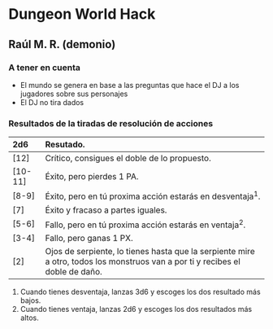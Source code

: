 # Dungeon World Hack
## Raúl M. R. (demonio)

### A tener en cuenta
* El mundo se genera en base a las preguntas que hace el DJ a los jugadores sobre sus personajes
* El DJ no tira dados

### Resultados de la tiradas de resolución de acciones

| 2d6 | Resutado. |
| :---- | :---- |
| [12] | Crítico, consigues el doble de lo propuesto. |
| [10-11] | Éxito, pero pierdes 1 PA. |
| [8-9] | Éxito, pero en tú proxima acción estarás en desventaja<sup>1</sup>. |
| [7] | Éxito y fracaso a partes iguales. |
| [5-6] | Fallo, pero en tú proxima acción estarás en ventaja<sup>2</sup>. |
| [3-4] | Fallo, pero ganas 1 PX. |
| [2] | Ojos de serpiente, lo tienes hasta que la serpiente mire a otro, todos los monstruos van a por ti y recibes el doble de daño. |

1. Cuando tienes desventaja, lanzas 3d6 y escoges los dos resultado más bajos.  
2. Cuando tienes ventaja, lanzas 2d6 y escoges los dos resultados más altos.
